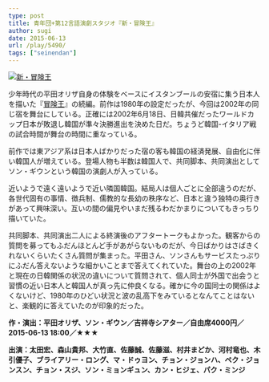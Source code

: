 ```yaml
---
type: post
title: 青年団+第12言語演劇スタジオ『新・冒険王』
author: sugi
date: 2015-06-13
url: /play/5490/
tags: ["seinendan"]
---
```

<a href="http://i1.wp.com/asharpminor.com/wp-content/uploads/2015/06/NewBO_A3_Flyer.jpg" onclick="_gaq.push(['_trackEvent', 'outbound-article', 'http://asharpminor.com/wp-content/uploads/2015/06/NewBO_A3_Flyer.jpg', '']);" ><img src="http://i1.wp.com/asharpminor.com/wp-content/uploads/2015/06/NewBO_A3_Flyer.jpg?resize=300%2C212" alt="新・冒険王" class="alignleft size-medium wp-image-5491" data-recalc-dims="1" /></a>

少年時代の平田オリザ自身の体験をベースにイスタンブールの安宿に集う日本人を描いた『<a href="http://asharpminor.com/play/428/" onclick="_gaq.push(['_trackEvent', 'outbound-article', 'http://asharpminor.com/play/428/', '冒険王']);" target="_blank">冒険王</a>』の続編。前作は1980年の設定だったが、今回は2002年の同じ宿を舞台にしている。正確には2002年6月18日、日韓共催だったワールドカップ日本が敗退し韓国が準々決勝進出を決めた日だ。ちょうど韓国-イタリア戦の試合時間が舞台の時間に重なっている。

前作では東アジア系は日本人ばかりだった宿の客も韓国の経済発展、自由化に伴い韓国人が増えている。登場人物も半数は韓国人で、共同脚本、共同演出としてソン・ギウンという韓国の演劇人が入っている。

近いようで遠く遠いようで近い隣国韓国。結局人は個人ごとに全部違うのだが、各世代固有の事情、徴兵制、儒教的な長幼の秩序など、日本と違う独特の奥行きがあって興味深い。互いの間の偏見やいまだ残るわだかまりについてもきっちり描いていた。

共同脚本、共同演出二人による終演後のアフタートークもよかった。観客からの質問を募ってもふだんほとんど手があがらないものだが、今日ばかりはさばきくれないくらいたくさん質問が集まった。平田さん、ソンさんもサービスたっぷりにふだん答えないような細かいことまで答えてくれていた。舞台の上の2002年と現在の日韓関係の状況の違いについて質問されて、個人同士が外国で出会うと習慣の近い日本人と韓国人が真っ先に仲良くなる。確かに今の国同士の関係はよくないけど、1980年のひどい状況と波の乱高下をみているとなんてことはないと、楽観的に答えていたのが印象的だった。

**作・演出：平田オリザ、ソン・ギウン／吉祥寺シアター／自由席4000円／2015-06-13 18:00／★★★**

**出演：太田宏、森山貴邦、大竹直、佐藤誠、佐藤滋、村井まどか、河村竜也、木引優子、ブライアリー・ロング、マ・ドゥヨン、チョン・ジョンハ、ペク・ジョンスン、チョン・スジ、ソン・ミョンギュン、カン・ヒジェ、パク・ミンジ**
